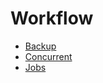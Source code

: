 # Workflow
 * [Backup](workflow/backup.rst)
 * [Concurrent](workflow/concurrent.rst)
 * [Jobs](workflow/jobs.rst)